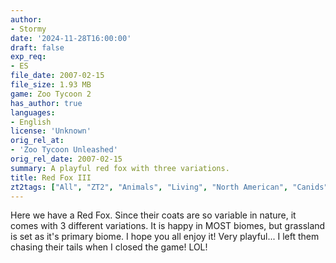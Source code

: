 ```yaml
---
author:
- Stormy
date: '2024-11-28T16:00:00'
draft: false
exp_req:
- ES
file_date: 2007-02-15
file_size: 1.93 MB
game: Zoo Tycoon 2
has_author: true
languages:
- English
license: 'Unknown'
orig_rel_at:
- 'Zoo Tycoon Unleashed'
orig_rel_date: 2007-02-15
summary: A playful red fox with three variations.
title: Red Fox III
zt2tags: ["All", "ZT2", "Animals", "Living", "North American", "Canids"]
---
```

Here we have a Red Fox. Since their coats are so variable in nature, it comes with 3 different variations.  It is happy in MOST biomes, but grassland is set as it's primary biome.  I hope you all enjoy it! Very playful... I left them chasing their tails when I closed the game! LOL!
